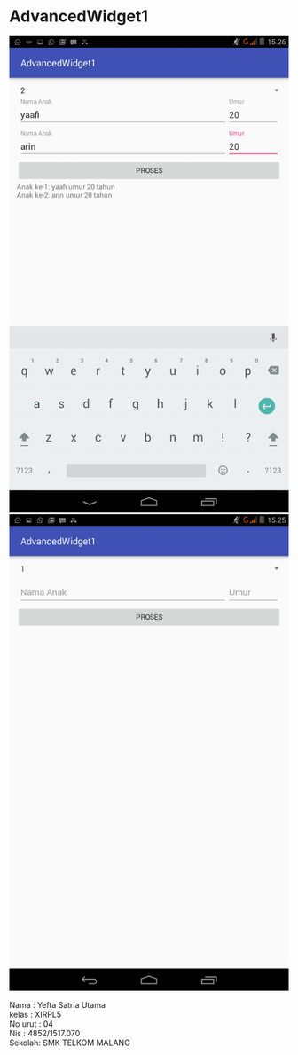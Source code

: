 # AdvancedWidget1

![Screenshot](https://github.com/yefta11/AdvancedWidget1/blob/master/advwdgt1.png)
![Screenshot](https://github.com/yefta11/AdvancedWidget1/blob/master/advwdg1.png)

Nama : Yefta Satria Utama <br>
kelas : XIRPL5 <br>
No urut : 04 <br>
Nis : 4852/1517.070 <br> 
Sekolah: SMK TELKOM MALANG 

